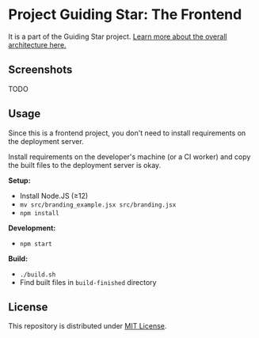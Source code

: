 # Project Guiding Star: The Frontend

It is a part of the Guiding Star project.
[Learn more about the overall architecture here.](https://github.com/pku-GeekGame/guiding-star)

## Screenshots

TODO

## Usage

Since this is a frontend project, you don't need to install requirements on the deployment server.

Install requirements on the developer's machine (or a CI worker) and copy the built files to the deployment server is okay.

**Setup:**

- Install Node.JS (≥12)
- `mv src/branding_example.jsx src/branding.jsx`
- `npm install`

**Development:**

- `npm start`

**Build:**

- `./build.sh`
- Find built files in `build-finished` directory

## License

This repository is distributed under [MIT License](LICENSE.md).